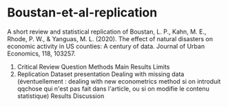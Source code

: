 # Boustan-et-al-replication
A short review and statistical replication of Boustan, L. P., Kahn, M. E., Rhode, P. W., &amp; Yanguas, M. L. (2020). The effect of natural disasters on economic activity in US counties: A century of data. Journal of Urban Economics, 118, 103257.

1. Critical Review
Question
Methods 
Main Results
Limits
2. ⁠Replication
Dataset presentation
Dealing with missing data
(éventuellement : dealing with new econometrics method si on introduit qqchose qui n'est pas fait dans l'article, ou si on modifie le contenu statistique)
Results
Discussion
